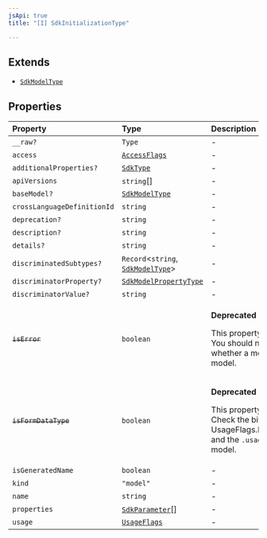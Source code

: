 ```yaml
---
jsApi: true
title: "[I] SdkInitializationType"

---
```

## Extends

- [`SdkModelType`](SdkModelType.md)

## Properties

| Property | Type | Description | Overrides | Inherited from |
| :------ | :------ | :------ | :------ | :------ |
| `__raw?` | `Type` | - | [`SdkModelType`](SdkModelType.md).`__raw` | [`SdkModelType`](SdkModelType.md).`__raw` |
| `access` | [`AccessFlags`](../type-aliases/AccessFlags.md) | - | [`SdkModelType`](SdkModelType.md).`access` | [`SdkModelType`](SdkModelType.md).`access` |
| `additionalProperties?` | [`SdkType`](../type-aliases/SdkType.md) | - | [`SdkModelType`](SdkModelType.md).`additionalProperties` | [`SdkModelType`](SdkModelType.md).`additionalProperties` |
| `apiVersions` | `string`[] | - | [`SdkModelType`](SdkModelType.md).`apiVersions` | [`SdkModelType`](SdkModelType.md).`apiVersions` |
| `baseModel?` | [`SdkModelType`](SdkModelType.md) | - | [`SdkModelType`](SdkModelType.md).`baseModel` | [`SdkModelType`](SdkModelType.md).`baseModel` |
| `crossLanguageDefinitionId` | `string` | - | [`SdkModelType`](SdkModelType.md).`crossLanguageDefinitionId` | [`SdkModelType`](SdkModelType.md).`crossLanguageDefinitionId` |
| `deprecation?` | `string` | - | [`SdkModelType`](SdkModelType.md).`deprecation` | [`SdkModelType`](SdkModelType.md).`deprecation` |
| `description?` | `string` | - | [`SdkModelType`](SdkModelType.md).`description` | [`SdkModelType`](SdkModelType.md).`description` |
| `details?` | `string` | - | [`SdkModelType`](SdkModelType.md).`details` | [`SdkModelType`](SdkModelType.md).`details` |
| `discriminatedSubtypes?` | `Record`<`string`, [`SdkModelType`](SdkModelType.md)\> | - | [`SdkModelType`](SdkModelType.md).`discriminatedSubtypes` | [`SdkModelType`](SdkModelType.md).`discriminatedSubtypes` |
| `discriminatorProperty?` | [`SdkModelPropertyType`](../type-aliases/SdkModelPropertyType.md) | - | [`SdkModelType`](SdkModelType.md).`discriminatorProperty` | [`SdkModelType`](SdkModelType.md).`discriminatorProperty` |
| `discriminatorValue?` | `string` | - | [`SdkModelType`](SdkModelType.md).`discriminatorValue` | [`SdkModelType`](SdkModelType.md).`discriminatorValue` |
| ~~`isError`~~ | `boolean` | <p>**Deprecated**</p><p>This property is deprecated. You should not need to check whether a model is an error model.</p> | [`SdkModelType`](SdkModelType.md).`isError` | [`SdkModelType`](SdkModelType.md).`isError` |
| ~~`isFormDataType`~~ | `boolean` | <p>**Deprecated**</p><p>This property is deprecated. Check the bitwise and value of UsageFlags.MultipartFormData and the `.usage` property on this model.</p> | [`SdkModelType`](SdkModelType.md).`isFormDataType` | [`SdkModelType`](SdkModelType.md).`isFormDataType` |
| `isGeneratedName` | `boolean` | - | [`SdkModelType`](SdkModelType.md).`isGeneratedName` | [`SdkModelType`](SdkModelType.md).`isGeneratedName` |
| `kind` | `"model"` | - | [`SdkModelType`](SdkModelType.md).`kind` | [`SdkModelType`](SdkModelType.md).`kind` |
| `name` | `string` | - | [`SdkModelType`](SdkModelType.md).`name` | [`SdkModelType`](SdkModelType.md).`name` |
| `properties` | [`SdkParameter`](../type-aliases/SdkParameter.md)[] | - | [`SdkModelType`](SdkModelType.md).`properties` | [`SdkModelType`](SdkModelType.md).`properties` |
| `usage` | [`UsageFlags`](../enumerations/UsageFlags.md) | - | [`SdkModelType`](SdkModelType.md).`usage` | [`SdkModelType`](SdkModelType.md).`usage` |
